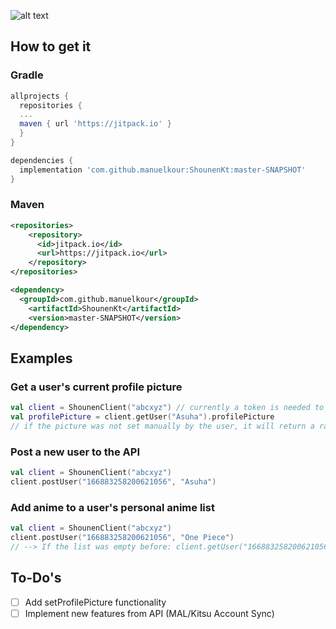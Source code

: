 ![alt text](https://i.imgur.com/y0xIsLu.png)

## How to get it 

### Gradle 
```gradle
allprojects {
  repositories {
  ...
  maven { url 'https://jitpack.io' }
  }
}
```
```gradle
dependencies {
  implementation 'com.github.manuelkour:ShounenKt:master-SNAPSHOT'
}
```

### Maven
```xml
<repositories>
	<repository>
	  <id>jitpack.io</id>
	  <url>https://jitpack.io</url>
	</repository>
</repositories>
```
```xml
<dependency>
  <groupId>com.github.manuelkour</groupId>
    <artifactId>ShounenKt</artifactId>
    <version>master-SNAPSHOT</version>
</dependency>
```

## Examples
### Get a user's current profile picture 
```kotlin
val client = ShounenClient("abcxyz") // currently a token is needed to access the API
val profilePicture = client.getUser("Asuha").profilePicture 
// if the picture was not set manually by the user, it will return a random generated one from waifu.pics
```
### Post a new user to the API
```kotlin
val client = ShounenClient("abcxyz") 
client.postUser("166883258200621056", "Asuha")
```
### Add anime to a user's personal anime list
```kotlin
val client = ShounenClient("abcxyz") 
client.postUser("166883258200621056", "One Piece") 
// --> If the list was empty before: client.getUser("166883258200621056").animeList = ["One Piece"]
``` 

## To-Do's
- [ ] Add setProfilePicture functionality
- [ ] Implement new features from API (MAL/Kitsu Account Sync)
